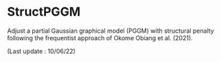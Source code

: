 # StructPGGM
Adjust a partial Gaussian graphical model (PGGM) with structural penalty following the frequentist approach of Okome Obiang et al. (2021).

(Last update : 10/06/22)
